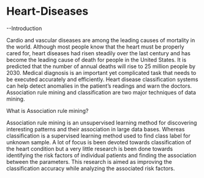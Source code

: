 # Heart-Diseases

--Introduction

Cardio and vascular diseases are among the leading causes of mortality in the world. 
Although most people know that the heart must be properly cared for, heart diseases had risen steadily over the last century and has become the leading cause of death for people in the United States.
It is predicted that the number of annual deaths will rise to 25 million people by 2030. Medical diagnosis is an important yet complicated task that needs to be executed accurately and efficiently. 
Heart disease classification systems can help detect anomalies in the patient’s readings and warn the doctors. Association rule mining and classification are two major techniques of data mining.

What is Association rule mining?

Association rule mining is an unsupervised learning method for discovering interesting patterns and their association in large data bases. 
Whereas classification is a supervised learning method used to find class label for unknown sample.
A lot of focus is been devoted towards classification of the heart condition but a very little research is been done towards identifying the risk factors of individual patients and finding the association between the parameters. 
This research is aimed as improving the classification accuracy while analyzing the associated risk factors.
 

